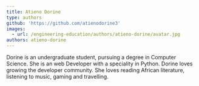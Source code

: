 ```yaml
---
title: Atieno Dorine
type: authors
github: 'https://github.com/atienodorine3'
images:
  - url: /engineering-education/authors/atieno-dorine/avatar.jpg
authors: atieno-dorine
---
```

Dorine is an undergraduate student, pursuing a degree in Computer Science. She is an web Developer with a speciality in Python. Dorine loves growing the developer community. She loves reading African literature, listening to music, gaming and travelling.
